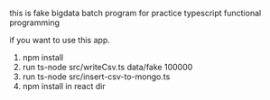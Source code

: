 this is fake bigdata batch program
for practice typescript functional programming

if you want to use this app.

1. npm install
2. run ts-node src/writeCsv.ts data/fake 100000
3. run ts-node src/insert-csv-to-mongo.ts
4. npm install in react dir
